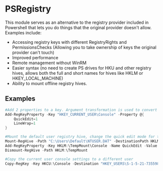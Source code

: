 # PSRegistry

This module serves as an alternative to the registry provider included in Powershell that lets you do things that the original provider doesn't allow.
Examples include:

* Accessing registry keys with different RegistryRights and PermissionsChecks (Allowing you to take ownership of keys the original provider can't touch)
* Improved performance
* Remote management without WinRM
* Easier syntax (no need to create PS drives for HKU and other registry hives, allows both the full and short names for hives like HKLM or HKEY_LOCAL_MACHINE)
* Ability to mount offline registry hives.


## Examples

```powershell
#Add 2 properties to a key. Argument transformation is used to convert the string and hashtable into their correct types.
Add-RegKeyProperty -Key "HKEY_CURRENT_USER\Console" -Property @{
    QuickEdit=1
    LineWrap=1
}

#Mount the default user registry hive, change the quick edit mode for the console and dismount the hive again.
Mount-RegHive -Path "C:\Users\Default\NTUSER.DAT" -DestinationPath HKLM:\TempMount
Add-RegKeyProperty -Key HKLM:\TempMount\Console -Name QuickEdit -Value 1 -ValueKind DWord
Dismount-RegHive -Path HKLM:\TempMount

#Copy the current user console settings to a different user
Copy-RegKey -Key HKCU:\Console -Destination "HKEY_USERS\S-1-5-21-735598605-1552820368-3346217319-1001\Console"

```